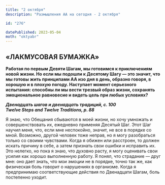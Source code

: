 ```yaml
---
title: "2 октября"
description: "Размышления АА на сегодня - 2 октября"

id: "276"

datePublished: 2023-05-04
moth: "oktyabr"
---
```


## «ЛАКМУСОВАЯ БУМАЖКА»

**Работая по первым Девяти Шагам, мы готовимся к приключениям новой жизни. Но
если мы подошли к Десятому Шагу — это значит, что мы готовы жить принципами АА
изо дня в день, образно говоря, в хорошую и в плохую погоду. Наступает момент
серьезного испытания: способны ли мы вести трезвый образ жизни, сохранять
эмоциональное равновесие и видеть цель при любых условиях?**

**_Двенадцать шагов и двенадцать традиций, с. 100  
Twelve Steps and Twelve Traditions, p. 88_**

Я знаю, что Обещания сбываются в моей жизни, но хочу умножать и
совершенствовать их, ежедневно применяя Десятый Шаг. Этот Шаг научил меня,
что, если мне неспокойно, значит, не все в порядке со мной. Возможно, другой
человек тоже неправ, но я могу разобраться только со своими чувствами. Когда я
обижен или расстроен, то должен искать причину в себе, а затем признать свои
ошибки и исправить их. Это нелегко, но пока я знаю, что духовно расту, я могу
оценивать свои усилия как хорошо выполненную работу. Я понял, что страдание —
друг мне: оно дает знать, что мои эмоции не в порядке, точно так же, как
физическая боль говорит о нарушениях в организме. Когда я предпринимаю
соответствующие действия по Двенадцати Шагам, боль постепенно уходит.
